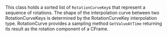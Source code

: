 This class holds a sorted list of `RotationCurveKey`s that represent a
sequence of rotations. The shape of the interpolation curve between two
RotationCurveKeys is determined by the RotationCurveKey interpolation type.
RotationCurve provides a sampling method `GetValueAtTime` returning its result
as the rotation component of a CFrame.